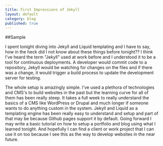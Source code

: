 ```yaml
---
title: First Impressions of Jekyll
layout: default
category: blog
published: true
---
```


##Sample

I spent tonight diving into Jekyll and Liquid templating and I have to say, how in the heck did I not know about these things before tonight?? I think I've heard the term "Jekyll" used at work before and I understood it to be a tool for continuous deployments. A developer would commit code to a repository, Jekyll would be watching for changes on the files and if there was a change, it would trigger a build process to update the development server for testing.

The whole setup is amazingly simple. I've used a plethora of technologies and CMS's to build websites in the past but the learning curve for all of them has been really steep. It takes a full week to really understand the basics of a CMS like WordPress or Drupal and much longer if someone wants to do anything custom in the system. Jekyll and Liquid as a templating engine has been really easy to understand and setup and part of that may be because Github pages support it by default. Going forward I may write a basic tutorial on how to setup a portfolio and blog using what I learned tonight. And hopefully I can find a client or work project that I can use it on too because I see this as the way to develop websites in the near future.